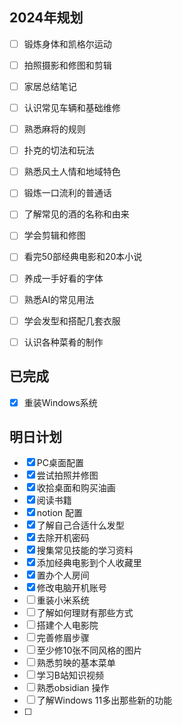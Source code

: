 ## 2024年规划
- [ ] 锻炼身体和凯格尔运动
- [ ] 拍照摄影和修图和剪辑
- [ ] 家居总结笔记
- [ ] 认识常见车辆和基础维修
- [ ] 熟悉麻将的规则
- [ ] 扑克的切法和玩法
- [ ] 熟悉风土人情和地域特色
- [ ] 锻炼一口流利的普通话
- [ ] 了解常见的酒的名称和由来
- [ ] 学会剪辑和修图
- [ ] 看完50部经典电影和20本小说
- [ ] 养成一手好看的字体
- [ ] 熟悉AI的常见用法
- [ ] 学会发型和搭配几套衣服
- [ ] 认识各种菜肴的制作


## 已完成
- [x] 重装Windows系统





## 明日计划
- [x] PC桌面配置
- [x] 尝试拍照并修图
- [x] 收拾桌面和购买油画
- [x] 阅读书籍
- [x] notion 配置
- [x] 了解自己合适什么发型
- [x] 去除开机密码
- [x] 搜集常见技能的学习资料
- [x] 添加经典电影到个人收藏里
- [x] 置办个人房间
- [x] 修改电脑开机账号
- [ ] 重装小米系统  
- [ ] 了解如何理财有那些方式
- [ ] 搭建个人电影院
- [ ] 完善修眉步骤
- [ ] 至少修10张不同风格的图片
- [ ] 熟悉剪映的基本菜单
- [ ] 学习B站知识视频
- [ ] 熟悉obsidian 操作
- [ ] 了解Windows 11多出那些新的功能
- [ ] 

